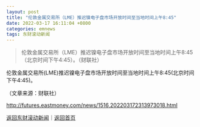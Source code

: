 ```yaml
---
layout: post
title: "伦敦金属交易所（LME）推迟镍电子盘市场开放时间至当地时间上午8:45"
date: 2022-03-17 16:11:04 +0800
categories: emnews
tags: 东财滚动新闻
---
```

> 伦敦金属交易所（LME）推迟镍电子盘市场开放时间至当地时间上午8:45（北京时间下午4:45）。（财联社）

<p>伦敦金属交易所(LME)推迟镍电子盘市场开放时间至当地时间上午8:45(北京时间下午4:45)。</p><p class="em_media">（文章来源：财联社）</p>

<http://futures.eastmoney.com/news/1516,202203172313973018.html>

[返回东财滚动新闻](//finews.withounder.com/emnews/)｜[返回首页](//finews.withounder.com/)